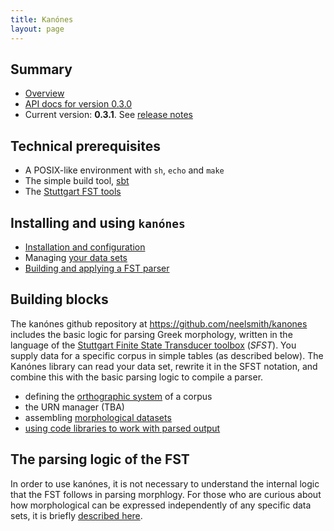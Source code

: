 ```yaml
---
title: Kanónes
layout: page
---
```


## Summary

-   [Overview](overview)
-   [API docs for version 0.3.0](api/edu/holycross/shot/kanones/index.html)
-    Current version: **0.3.1**.  See [release notes](releases)



## Technical prerequisites

-   A POSIX-like environment with `sh`, `echo` and `make`
-   The simple build tool, [sbt](https://github.com/sbt/sbt)
-   The [Stuttgart FST tools](http://www.cis.uni-muenchen.de/~schmid/tools/SFST/)

## Installing and using `kanónes`

-   [Installation and configuration](configuration)
-   Managing [your data sets](datasets)
-   [Building and applying a FST parser](parsing)


## Building blocks

The kanónes github repository at <https://github.com/neelsmith/kanones> includes the basic logic for parsing Greek morphology, written in the language of the [Stuttgart Finite State Transducer toolbox](http://www.cis.uni-muenchen.de/~schmid/tools/SFST/) (*SFST*).  You supply data for a specific corpus in simple tables (as described below).  The Kanónes library can read your data set, rewrite it in the SFST notation, and combine this with the basic parsing logic to compile a parser.


-   defining the [orthographic system](Orthographic-systems) of a corpus
-   the URN manager (TBA)
-   assembling [morphological datasets](orthlex)
-   [using code libraries to work with parsed output](code-library)


## The parsing logic of the FST

In order to use kanónes, it is not necessary to understand the internal logic that the FST follows in parsing morphlogy.  For those who are curious about how morphological can be  expressed independently of any specific data sets, it is briefly [described here](FST-logic).
